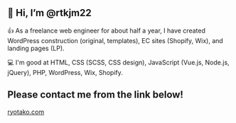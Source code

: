 ## 👋 Hi, I’m @rtkjm22

👍 As a freelance web engineer for about half a year, I have created WordPress construction (original, templates), EC sites (Shopify, Wix), and landing pages (LP).

💻 I'm good at HTML, CSS (SCSS, CSS design), JavaScript (Vue.js, Node.js, jQuery), PHP, WordPress, Wix, Shopify.


## Please contact me from the link below!

[ryotako.com](https://ryotako.com)
